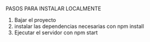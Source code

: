 PASOS PARA INSTALAR LOCALMENTE

1) Bajar el proyecto
2) instalar las dependencias necesarias con npm install
3) Ejecutar el servidor con npm start
